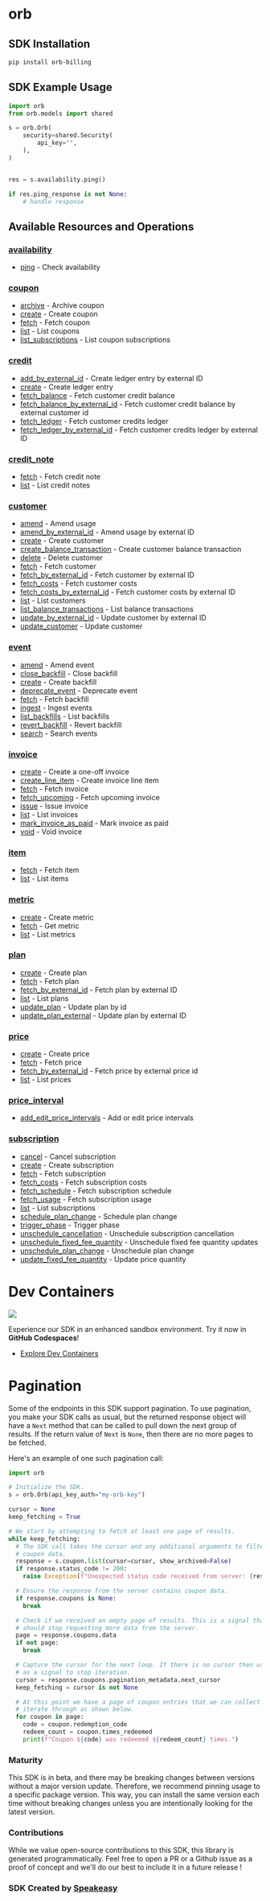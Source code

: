 # orb

<!-- Start SDK Installation -->
## SDK Installation

```bash
pip install orb-billing
```
<!-- End SDK Installation -->

## SDK Example Usage
<!-- Start SDK Example Usage -->
```python
import orb
from orb.models import shared

s = orb.Orb(
    security=shared.Security(
        api_key="",
    ),
)


res = s.availability.ping()

if res.ping_response is not None:
    # handle response
```
<!-- End SDK Example Usage -->

<!-- Start SDK Available Operations -->
## Available Resources and Operations


### [availability](docs/sdks/availability/README.md)

* [ping](docs/sdks/availability/README.md#ping) - Check availability

### [coupon](docs/sdks/coupon/README.md)

* [archive](docs/sdks/coupon/README.md#archive) - Archive coupon
* [create](docs/sdks/coupon/README.md#create) - Create coupon
* [fetch](docs/sdks/coupon/README.md#fetch) - Fetch coupon
* [list](docs/sdks/coupon/README.md#list) - List coupons
* [list_subscriptions](docs/sdks/coupon/README.md#list_subscriptions) - List coupon subscriptions

### [credit](docs/sdks/credit/README.md)

* [add_by_external_id](docs/sdks/credit/README.md#add_by_external_id) - Create ledger entry by external ID
* [create](docs/sdks/credit/README.md#create) - Create ledger entry
* [fetch_balance](docs/sdks/credit/README.md#fetch_balance) - Fetch customer credit balance
* [fetch_balance_by_external_id](docs/sdks/credit/README.md#fetch_balance_by_external_id) - Fetch customer credit balance by external customer id
* [fetch_ledger](docs/sdks/credit/README.md#fetch_ledger) - Fetch customer credits ledger
* [fetch_ledger_by_external_id](docs/sdks/credit/README.md#fetch_ledger_by_external_id) - Fetch customer credits ledger by external ID

### [credit_note](docs/sdks/creditnote/README.md)

* [fetch](docs/sdks/creditnote/README.md#fetch) - Fetch credit note
* [list](docs/sdks/creditnote/README.md#list) - List credit notes

### [customer](docs/sdks/customer/README.md)

* [amend](docs/sdks/customer/README.md#amend) - Amend usage
* [amend_by_external_id](docs/sdks/customer/README.md#amend_by_external_id) - Amend usage by external ID
* [create](docs/sdks/customer/README.md#create) - Create customer
* [create_balance_transaction](docs/sdks/customer/README.md#create_balance_transaction) - Create customer balance transaction
* [delete](docs/sdks/customer/README.md#delete) - Delete customer
* [fetch](docs/sdks/customer/README.md#fetch) - Fetch customer
* [fetch_by_external_id](docs/sdks/customer/README.md#fetch_by_external_id) - Fetch customer by external ID
* [fetch_costs](docs/sdks/customer/README.md#fetch_costs) - Fetch customer costs
* [fetch_costs_by_external_id](docs/sdks/customer/README.md#fetch_costs_by_external_id) - Fetch customer costs by external ID
* [list](docs/sdks/customer/README.md#list) - List customers
* [list_balance_transactions](docs/sdks/customer/README.md#list_balance_transactions) - List balance transactions
* [update_by_external_id](docs/sdks/customer/README.md#update_by_external_id) - Update customer by external ID
* [update_customer](docs/sdks/customer/README.md#update_customer) - Update customer

### [event](docs/sdks/event/README.md)

* [amend](docs/sdks/event/README.md#amend) - Amend event
* [close_backfill](docs/sdks/event/README.md#close_backfill) - Close backfill
* [create](docs/sdks/event/README.md#create) - Create backfill
* [deprecate_event](docs/sdks/event/README.md#deprecate_event) - Deprecate event
* [fetch](docs/sdks/event/README.md#fetch) - Fetch backfill
* [ingest](docs/sdks/event/README.md#ingest) - Ingest events
* [list_backfills](docs/sdks/event/README.md#list_backfills) - List backfills
* [revert_backfill](docs/sdks/event/README.md#revert_backfill) - Revert backfill
* [search](docs/sdks/event/README.md#search) - Search events

### [invoice](docs/sdks/invoice/README.md)

* [create](docs/sdks/invoice/README.md#create) - Create a one-off invoice
* [create_line_item](docs/sdks/invoice/README.md#create_line_item) - Create invoice line item
* [fetch](docs/sdks/invoice/README.md#fetch) - Fetch invoice
* [fetch_upcoming](docs/sdks/invoice/README.md#fetch_upcoming) - Fetch upcoming invoice
* [issue](docs/sdks/invoice/README.md#issue) - Issue invoice
* [list](docs/sdks/invoice/README.md#list) - List invoices
* [mark_invoice_as_paid](docs/sdks/invoice/README.md#mark_invoice_as_paid) - Mark invoice as paid
* [void](docs/sdks/invoice/README.md#void) - Void invoice

### [item](docs/sdks/item/README.md)

* [fetch](docs/sdks/item/README.md#fetch) - Fetch item
* [list](docs/sdks/item/README.md#list) - List items

### [metric](docs/sdks/metric/README.md)

* [create](docs/sdks/metric/README.md#create) - Create metric
* [fetch](docs/sdks/metric/README.md#fetch) - Get metric
* [list](docs/sdks/metric/README.md#list) - List metrics

### [plan](docs/sdks/plan/README.md)

* [create](docs/sdks/plan/README.md#create) - Create plan
* [fetch](docs/sdks/plan/README.md#fetch) - Fetch plan
* [fetch_by_external_id](docs/sdks/plan/README.md#fetch_by_external_id) - Fetch plan by external ID
* [list](docs/sdks/plan/README.md#list) - List plans
* [update_plan](docs/sdks/plan/README.md#update_plan) - Update plan by id
* [update_plan_external](docs/sdks/plan/README.md#update_plan_external) - Update plan by external ID

### [price](docs/sdks/price/README.md)

* [create](docs/sdks/price/README.md#create) - Create price
* [fetch](docs/sdks/price/README.md#fetch) - Fetch price
* [fetch_by_external_id](docs/sdks/price/README.md#fetch_by_external_id) - Fetch price by external price id
* [list](docs/sdks/price/README.md#list) - List prices

### [price_interval](docs/sdks/priceinterval/README.md)

* [add_edit_price_intervals](docs/sdks/priceinterval/README.md#add_edit_price_intervals) - Add or edit price intervals

### [subscription](docs/sdks/subscription/README.md)

* [cancel](docs/sdks/subscription/README.md#cancel) - Cancel subscription
* [create](docs/sdks/subscription/README.md#create) - Create subscription
* [fetch](docs/sdks/subscription/README.md#fetch) - Fetch subscription
* [fetch_costs](docs/sdks/subscription/README.md#fetch_costs) - Fetch subscription costs
* [fetch_schedule](docs/sdks/subscription/README.md#fetch_schedule) - Fetch subscription schedule
* [fetch_usage](docs/sdks/subscription/README.md#fetch_usage) - Fetch subscription usage
* [list](docs/sdks/subscription/README.md#list) - List subscriptions
* [schedule_plan_change](docs/sdks/subscription/README.md#schedule_plan_change) - Schedule plan change
* [trigger_phase](docs/sdks/subscription/README.md#trigger_phase) - Trigger phase
* [unschedule_cancellation](docs/sdks/subscription/README.md#unschedule_cancellation) - Unschedule subscription cancellation
* [unschedule_fixed_fee_quantity](docs/sdks/subscription/README.md#unschedule_fixed_fee_quantity) - Unschedule fixed fee quantity updates
* [unschedule_plan_change](docs/sdks/subscription/README.md#unschedule_plan_change) - Unschedule plan change
* [update_fixed_fee_quantity](docs/sdks/subscription/README.md#update_fixed_fee_quantity) - Update price quantity
<!-- End SDK Available Operations -->



<!-- Start Dev Containers -->
# Dev Containers
<div align="left">
    <a href="https://codespaces.new/orbcorp/orb-billing-python-sdk.git/tree/main"><img src="https://github.com/codespaces/badge.svg" /></a>
    
</div>

Experience our SDK in an enhanced sandbox environment. Try it now in **GitHub Codespaces**!

* [Explore Dev Containers](.devcontainer/README.md)
<!-- End Dev Containers -->



<!-- Start Pagination -->
# Pagination

Some of the endpoints in this SDK support pagination. To use pagination, you make your SDK calls as usual, but the
returned response object will have a `Next` method that can be called to pull down the next group of results. If the
return value of `Next` is `None`, then there are no more pages to be fetched.

Here's an example of one such pagination call:
<!-- End Pagination -->

```python
import orb

# Initialize the SDK.
s = orb.Orb(api_key_auth="my-orb-key")

cursor = None
keep_fetching = True

# We start by attempting to fetch at least one page of results. 
while keep_fetching:
  # The SDK call takes the cursor and any additional arguments to filter the
  # coupon data.
  response = s.coupon.list(cursor=cursor, show_archived=False)
  if response.status_code != 200:
    raise Exception(f"Unexpected status code received from server: {response.status_code}")

  # Ensure the response from the server contains coupon data.
  if response.coupons is None:
    break

  # Check if we received an empty page of results. This is a signal that we
  # should stop requesting more data from the server.
  page = response.coupons.data
  if not page:
    break

  # Capture the cursor for the next loop. If there is no cursor then use that
  # as a signal to stop iteration.
  cursor = response.coupons.pagination_metadata.next_cursor
  keep_fetching = cursor is not None

  # At this point we have a page of coupon entries that we can collect or
  # iterate through as shown below.
  for coupon in page:
    code = coupon.redemption_code
    redeem_count = coupon.times_redeemed
    print(f"Coupon ${code} was redeemed ${redeem_count} times.")
```

<!-- Placeholder for Future Speakeasy SDK Sections -->



### Maturity

This SDK is in beta, and there may be breaking changes between versions without a major version update. Therefore, we recommend pinning usage
to a specific package version. This way, you can install the same version each time without breaking changes unless you are intentionally
looking for the latest version.

### Contributions

While we value open-source contributions to this SDK, this library is generated programmatically.
Feel free to open a PR or a Github issue as a proof of concept and we'll do our best to include it in a future release !

### SDK Created by [Speakeasy](https://docs.speakeasyapi.dev/docs/using-speakeasy/client-sdks)
